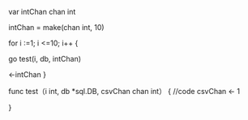 var intChan chan int

intChan = make(chan int, 10)

  
  for i :=1; i <=10; i++ {
  
  go test(i, db, intChan)
  
			
<-intChan
		}
    
    
   func test（i int, db *sql.DB, csvChan chan int）  {
   //code
   csvChan <- 1
   
   }
